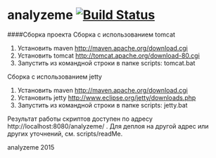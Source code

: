 # analyzeme [![Build Status](https://travis-ci.org/lanit-tercom-school/analyzeme.svg?branch=master)](https://travis-ci.org/lanit-tercom-school/analyzeme)

####Сборка проекта
Сборка с использованием tomcat

1. Установить maven http://maven.apache.org/download.cgi
2. Установить tomcat http://tomcat.apache.org/download-80.cgi
3. Запустить из командной строки в папке scripts: tomcat.bat

Сборка с использованием jetty

1. Установить maven http://maven.apache.org/download.cgi
2. Установить jetty http://www.eclipse.org/jetty/downloads.php
3. Запустить из командной строки в папке scripts: jetty.bat

Результат работы скриптов доступен по адресу http://localhost:8080/analyzeme/ . Для деплоя на другой адрес или других уточнений, см. scripts/readMe. 

analyzeme
2015
